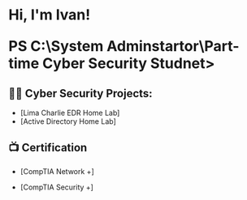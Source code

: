 <h1>Hi, I'm Ivan! <br/>
  
<b>PS C:\System Adminstartor\Part-time Cyber Security Studnet> </b>

<h2>👨‍💻 Cyber Security Projects:</h2>

- [Lima Charlie EDR Home Lab]
- [Active Directory Home Lab]

<h2>📺 Certification</h2>

- [CompTIA Network +]

- [CompTIA Security +]

<!--
**joshmadakor1/joshmadakor1** is a ✨ _special_ ✨ repository because its `README.md` (this file) appears on your GitHub profile.

Here are some ideas to get you started:

- 🔭 I’m currently working on ...
- 🌱 I’m currently learning ...
- 👯 I’m looking to collaborate on ...
- 🤔 I’m looking for help with ...
- 💬 Ask me about ...
- 📫 How to reach me: ...
- 😄 Pronouns: ...
- ⚡ Fun fact: ...
-->
